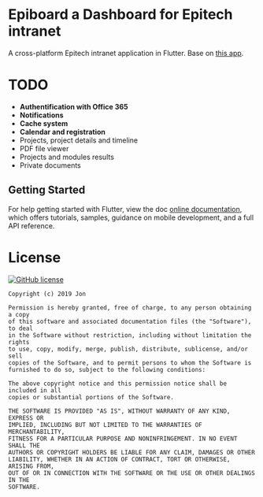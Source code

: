 # Epiboard a Dashboard for Epitech intranet

A cross-platform Epitech intranet application in Flutter.
Base on [this app](https://github.com/DupK/dashboard-epitech).

# TODO

* **Authentification with Office 365**
* **Notifications**
* **Cache system**
* **Calendar and registration**
* Projects, project details and timeline
* PDF file viewer
* Projects and  modules results
* Private documents

## Getting Started

For help getting started with Flutter, view the doc
[online documentation](https://flutter.dev/docs), which offers tutorials,
samples, guidance on mobile development, and a full API reference.


# License

 [![GitHub license](https://img.shields.io/badge/license-MIT-blue.svg)](https://raw.githubusercontent.com/9AZX/epiboard/master/LICENSE)
 
    Copyright (c) 2019 Jon

    Permission is hereby granted, free of charge, to any person obtaining a copy
    of this software and associated documentation files (the "Software"), to deal
    in the Software without restriction, including without limitation the rights
    to use, copy, modify, merge, publish, distribute, sublicense, and/or sell
    copies of the Software, and to permit persons to whom the Software is
    furnished to do so, subject to the following conditions:

    The above copyright notice and this permission notice shall be included in all
    copies or substantial portions of the Software.

    THE SOFTWARE IS PROVIDED "AS IS", WITHOUT WARRANTY OF ANY KIND, EXPRESS OR
    IMPLIED, INCLUDING BUT NOT LIMITED TO THE WARRANTIES OF MERCHANTABILITY,
    FITNESS FOR A PARTICULAR PURPOSE AND NONINFRINGEMENT. IN NO EVENT SHALL THE
    AUTHORS OR COPYRIGHT HOLDERS BE LIABLE FOR ANY CLAIM, DAMAGES OR OTHER
    LIABILITY, WHETHER IN AN ACTION OF CONTRACT, TORT OR OTHERWISE, ARISING FROM,
    OUT OF OR IN CONNECTION WITH THE SOFTWARE OR THE USE OR OTHER DEALINGS IN THE
    SOFTWARE.
